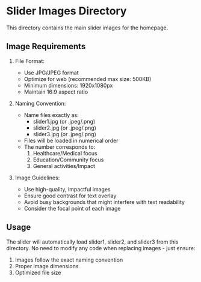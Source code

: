 # Slider Images Directory

This directory contains the main slider images for the homepage.

## Image Requirements

1. File Format:
   - Use JPG/JPEG format
   - Optimize for web (recommended max size: 500KB)
   - Minimum dimensions: 1920x1080px
   - Maintain 16:9 aspect ratio

2. Naming Convention:
   - Name files exactly as:
     - slider1.jpg (or .jpeg/.png)
     - slider2.jpg (or .jpeg/.png)
     - slider3.jpg (or .jpeg/.png)
   - Files will be loaded in numerical order
   - The number corresponds to:
     1. Healthcare/Medical focus
     2. Education/Community focus
     3. General activities/Impact

3. Image Guidelines:
   - Use high-quality, impactful images
   - Ensure good contrast for text overlay
   - Avoid busy backgrounds that might interfere with text readability
   - Consider the focal point of each image

## Usage

The slider will automatically load slider1, slider2, and slider3 from this directory.
No need to modify any code when replacing images - just ensure:
1. Images follow the exact naming convention
2. Proper image dimensions
3. Optimized file size